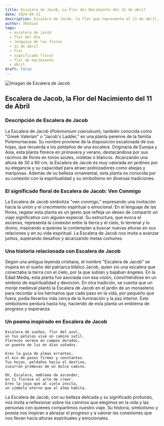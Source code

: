 ```yaml
---
title: Escalera de Jacob, La Flor del Nacimiento del 11 de abril
date: 2024-04-11
description: Escalera de Jacob, la flor que representa el 11 de abril, simboliza Ven conmigo. Descubre su fascinante historia, significado en el lenguaje de las flores y una poesía que celebra su belleza.
author: 365días
tags:
  - escalera de jacob
  - flor del día
  - lenguaje de las flores
  - 11 de abril
  - flor
  - significado floral
  - flor de nacimiento
  - abril
draft: false
---
```



![Imagen de Escalera de Jacob](https://cdn.pixabay.com/photo/2022/08/25/17/02/jacobs-ladder-7410808_1280.jpg#center)


## Escalera de Jacob, la Flor del Nacimiento del 11 de Abril

### Descripción de Escalera de Jacob

La Escalera de Jacob (_Polemonium caeruleum_), también conocida como "Greek Valerian" o "Jacob's Ladder," es una planta perenne de la familia Polemoniaceae. Su nombre proviene de la disposición escalonada de sus hojas, que recuerda a los peldaños de una escalera. Originaria de Europa y Asia, esta planta florece en primavera y verano, destacándose por sus racimos de flores en tonos azules, violetas o blancos. Alcanzando una altura de 30 a 90 cm, la Escalera de Jacob es muy valorada en jardines por su elegancia y su capacidad para atraer polinizadores como abejas y mariposas. Además de su belleza ornamental, esta planta es conocida por su conexión con la espiritualidad y su simbolismo en diversas tradiciones.

### El significado floral de Escalera de Jacob: Ven Conmigo

La Escalera de Jacob simboliza "ven conmigo," expresando una invitación hacia la unión y el crecimiento espiritual o emocional. En el lenguaje de las flores, regalar esta planta es un gesto que refleja un deseo de compartir un viaje significativo con alguien especial. Su estructura, que evoca el ascenso, representa la conexión entre la tierra y el cielo, lo terrenal y lo divino, inspirando a quienes la contemplan a buscar nuevas alturas en sus relaciones y en su vida espiritual. La Escalera de Jacob nos invita a avanzar juntos, superando desafíos y alcanzando metas comunes.

### Una historia relacionada con Escalera de Jacob

Según una antigua leyenda cristiana, el nombre "Escalera de Jacob" se inspira en el sueño del patriarca bíblico Jacob, quien vio una escalera que conectaba la tierra con el cielo, por la que subían y bajaban ángeles. En la Edad Media, esta planta fue asociada con esa visión, convirtiéndose en un símbolo de espiritualidad y devoción. En otra tradición, se cuenta que un monje medieval plantó la Escalera de Jacob en el jardín de un monasterio para recordar a los hermanos que cada paso en la vida, por pequeño que fuera, podía llevarlos más cerca de la iluminación y la paz interior. Este simbolismo perdura hasta hoy, haciendo de esta planta un emblema de progreso y esperanza.

### Un poema inspirado en Escalera de Jacob

```
Escalera de sueños, flor del azul,  
en tus pétalos vive un camino sutil.  
Floreces serena en campos dorados,  
un puente de luz en días soñados.  

Eres la guía de almas errantes,  
el eco de pasos firmes y constantes.  
Tus hojas, peldaños hacia el destino,  
susurran promesas de un dulce camino.  

Oh, Escalera, emblema de ascender,  
en ti florece el arte de creer.  
Eres la joya que al cielo invita,  
un símbolo eterno que al alma habita.  
```

La Escalera de Jacob, con su belleza delicada y su significado profundo, nos invita a reflexionar sobre los caminos que elegimos en la vida y las personas con quienes compartimos nuestro viaje. Su historia, simbolismo y poesía nos inspiran a abrazar el progreso y a valorar las conexiones que nos llevan hacia alturas espirituales y emocionales.

